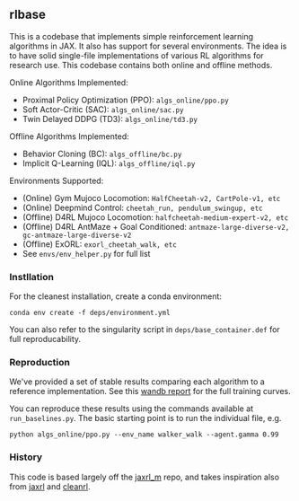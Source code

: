 ## rlbase

This is a codebase that implements simple reinforcement learning algorithms in JAX. It also has support for several environments. The idea is to have solid single-file implementations of various RL algorithms for research use. This codebase contains both online and offline methods.

Online Algorithms Implemented:
- Proximal Policy Optimization (PPO): `algs_online/ppo.py`
- Soft Actor-Critic (SAC): `algs_online/sac.py`
- Twin Delayed DDPG (TD3): `algs_online/td3.py`

Offline Algorithms Implemented:
- Behavior Cloning (BC): `algs_offline/bc.py`
- Implicit Q-Learning (IQL): `algs_offline/iql.py`

Environments Supported:
- (Online) Gym Mujoco Locomotion: `HalfCheetah-v2, CartPole-v1, etc`
- (Online) Deepmind Control: `cheetah_run, pendulum_swingup, etc`
- (Offline) D4RL Mujoco Locomotion: `halfcheetah-medium-expert-v2, etc`
- (Offline) D4RL AntMaze + Goal Conditioned: `antmaze-large-diverse-v2, gc-antmaze-large-diverse-v2`
- (Offline) ExORL: `exorl_cheetah_walk, etc` 
- See `envs/env_helper.py` for full list

### Instllation

For the cleanest installation, create a conda environment:
```
conda env create -f deps/environment.yml
```
You can also refer to the singularity script in `deps/base_container.def` for full reproducability.

### Reproduction

We've provided a set of stable results comparing each algorithm to a reference implementation. See this [wandb report]() for the full training curves.

You can reproduce these results using the commands available at `run_baselines.py`.
The basic starting point is to run the individual file, e.g.
```
python algs_online/ppo.py --env_name walker_walk --agent.gamma 0.99
```

### History

This code is based largely off the [jaxrl_m](https://github.com/dibyaghosh/jaxrl_m) repo, and takes inspiration also from [jaxrl](https://github.com/ikostrikov/jaxrl) and [cleanrl](https://github.com/vwxyzjn/cleanrl). 